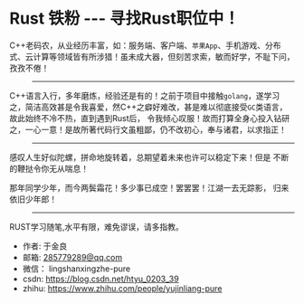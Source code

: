 #  Rust 铁粉 --- 寻找Rust职位中！

 C++老码农，从业经历丰富，如：服务端、客户端、`苹果App`、手机游戏、分布式、云计算等领域皆有所涉猎！虽未成大器，但刻苦求索，敏而好学，不耻下问，孜孜不倦！
 
>------------------------
 C++语言入行，多年磨炼，经验还是有的！之前于项目中接触`golang`，遂学习之，简洁高效甚是令我喜爱，然C++之癖好难改，甚是难以彻底接受`GC`类语言，故此始终不冷不热，直到遇到Rust后， 令我倾心叹服！故而打算全身心投入钻研之，一心一意！是故所著代码行文虽粗鄙，仍不改初心，奉与诸君，以求指正！
 
>------------------------
 感叹人生好似陀螺，拼命地旋转着，总期望着未来也许可以稳定下来！但是 不断的鞭挞令你无从喘息！ 
 
 那年同学少年，而今两鬓霜花！多少事已成空！罢罢罢！江湖一去无踪影， 归来依旧少年郎！
 
>------------------------
  RUST学习随笔,水平有限，难免谬误，请多指教。

* 作者: 于金良
* 邮箱: 285779289@qq.com
* 微信： lingshanxingzhe-pure
* csdn: https://blog.csdn.net/htyu_0203_39
* zhihu: https://www.zhihu.com/people/yujinliang-pure

